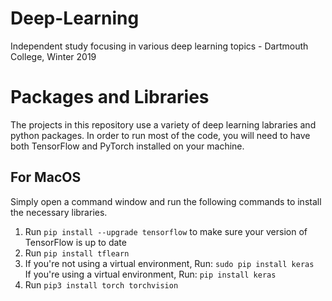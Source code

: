 # Deep-Learning
Independent study focusing in various deep learning topics - Dartmouth College, Winter 2019

# Packages and Libraries

The projects in this repository use a variety of deep learning labraries and python packages. In order to run most of the code, you will need to have both TensorFlow and PyTorch installed on your machine.

## For MacOS
Simply open a command window and run the following commands to install the necessary libraries. 

1. Run `pip install --upgrade tensorflow` to make sure your version of TensorFlow is up to date
2. Run `pip install tflearn` 
3. If you're not using a virtual environment, Run: `sudo pip install keras` <br> 
If you're using a virtual environment, Run: `pip install keras` 
4. Run `pip3 install torch torchvision` 

